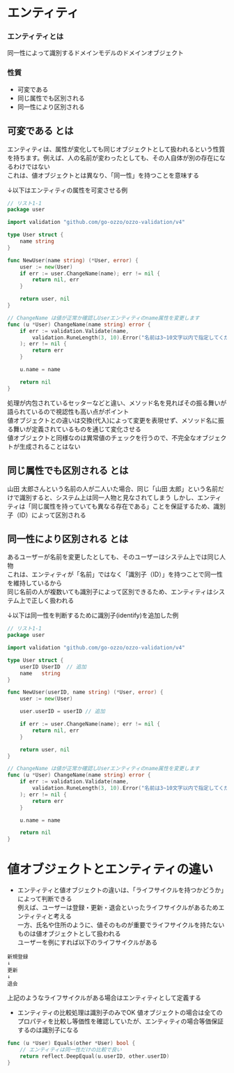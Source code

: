 # エンティティ

### エンティティとは
同一性によって識別するドメインモデルのドメインオブジェクト

### 性質
- 可変である
- 同じ属性でも区別される
- 同一性により区別される

## 可変である とは
エンティティは、属性が変化しても同じオブジェクトとして扱われるという性質を持ちます。例えば、人の名前が変わったとしても、その人自体が別の存在になるわけではない   
これは、値オブジェクトとは異なり、「同一性」を持つことを意味する   

↓以下はエンティティの属性を可変させる例
```go
// リスト1-1 
package user

import validation "github.com/go-ozzo/ozzo-validation/v4"

type User struct {
	name string
}

func NewUser(name string) (*User, error) {
	user := new(User)
	if err := user.ChangeName(name); err != nil {
		return nil, err
	}

	return user, nil
}

// ChangeName は値が正常か確認しUserエンティティのname属性を変更します
func (u *User) ChangeName(name string) error {
	if err := validation.Validate(name,
		validation.RuneLength(3, 10).Error("名前は3~10文字以内で指定してください"),
	); err != nil {
		return err
	}

	u.name = name

	return nil
}
```
処理が内包されているセッターなどと違い、メソッド名を見ればその振る舞いが語られているので視認性も高い点がポイント   
値オブジェクトとの違いは交換(代入)によって変更を表現せず、メソッド名に振る舞いが定義されているものを通じて変化させる   
値オブジェクトと同様なのは異常値のチェックを行うので、不完全なオブジェクトが生成されることはない   

## 同じ属性でも区別される とは
山田 太郎さんという名前の人が二人いた場合、同じ「山田 太郎」という名前だけで識別すると、システム上は同一人物と見なされてしまう
しかし、エンティティは「同じ属性を持っていても異なる存在である」ことを保証するため、識別子（ID）によって区別される   

## 同一性により区別される とは
あるユーザーが名前を変更したとしても、そのユーザーはシステム上では同じ人物   
これは、エンティティが「名前」ではなく「識別子（ID）」を持つことで同一性を維持しているから   
同じ名前の人が複数いても識別子によって区別できるため、エンティティはシステム上で正しく扱われる   

↓以下は同一性を判断するために識別子(identify)を追加した例
```go
// リスト1-1 
package user

import validation "github.com/go-ozzo/ozzo-validation/v4"

type User struct {
    userID UserID  // 追加
	name   string
}

func NewUser(userID, name string) (*User, error) {
	user := new(User)

    user.userID = userID // 追加

	if err := user.ChangeName(name); err != nil {
		return nil, err
	}

	return user, nil
}

// ChangeName は値が正常か確認しUserエンティティのname属性を変更します
func (u *User) ChangeName(name string) error {
	if err := validation.Validate(name,
		validation.RuneLength(3, 10).Error("名前は3~10文字以内で指定してください"),
	); err != nil {
		return err
	}

	u.name = name

	return nil
}
```

# 値オブジェクトとエンティティの違い
- エンティティと値オブジェクトの違いは、「ライフサイクルを持つかどうか」によって判断できる   
例えば、ユーザーは登録・更新・退会といったライフサイクルがあるためエンティティと考える   
一方、氏名や住所のように、値そのものが重要でライフサイクルを持たないものは値オブジェクトとして扱われる   
ユーザーを例にすれば以下のライフサイクルがある
```
新規登録
↓
更新
↓
退会
```
上記のようなライフサイクルがある場合はエンティティとして定義する   
- エンティティの比較処理は識別子のみでOK
値オブジェクトの場合は全てのプロパティを比較し等価性を確認していたが、エンティティの場合等価保証するのは識別子になる
```go
func (u *User) Equals(other *User) bool {
	// エンティティは同一性だけの比較で良い
	return reflect.DeepEqual(u.userID, other.userID)
}
```